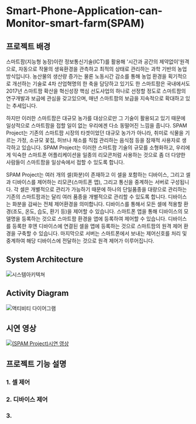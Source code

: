 # Smart-Phone-Application-can-Monitor-smart-farm(SPAM)
## 프로젝트 배경
스마트팜(지능형 농장)이란 정보통신기술(ICT)를 활용해 '시간과 공간의 제약없이'원격으로, 자동으로 작물의 생육환경을 관측하고 최적의 상태로 관리하는 과학 기반의 농업방식입니다.
농산물의 생산량 증가는 물론 노동시간 감소를 통해 농업 환경을 획기적으로 개선하는 기술로 4차 산업혁명의 한 축을 담당하고 있기도 한 스마트팜은 국내에서도 2017년 스마트팜 확산을 혁신성장 핵심 선도사업의 하나로 선정할 정도로 스마트팜의 연구개발과 보급에 관심을 갖고있으며, 매년 스마트팜의 보급을 지속적으로 확대하고 있는 추세입니다.

하지만 이러한 스마트팜은 대규모 농가를 대상으로만 그 기술이 활용되고 있기 때문에 일상적으로 스마트팜을 접할 일이 없는 우리에겐 다소 동떨어진 느낌을 줍니다.
SPAM Project는 기존의 스마트팜 시장의 타겟이었던 대규모 농가가 아니라, 취미로 식물을 기르는 가정, 소규모 꽃집, 허브나 채소를 직접 관리하는 음식점 등을 잠재적 사용자로 생각하고 있습니다.
SPAM Project는 이러한 스마트팜 기술의 규모를 소형화하고, 우리에게 익숙한 스마트폰 어플리케이션을 일종의 리모콘처럼 사용하는 것으로 좀 더 다양한 사람들이 스마트팜을 일상속에서 접할 수 있도록 합니다.

SPAM Project는 여러 개의 셀(화분)이 존재하고 이 셀을 포함하는 디바이스, 그리고 셀과 디바이스를 제어하는 리모콘(스마트폰 앱), 그리고 통신을 중계하는 서버로 구성됩니다.
각 셀은 개별적으로 관리가 가능하기 때문에 하나의 단일품종을 대량으로 관리하는 기존의 스마트팜과는 달리 여러 품종을 개별적으로 관리할 수 있도록 합니다.
디바이스는 화분을 감싸는 전체 제어환경을 의미합니다. 디바이스를 통해서 모든 셀에 적용할 환경(조도, 온도, 습도, 환기 등)을 제어할 수 있습니다.
스마트폰 앱을 통해 디바이스의 모델명을 등록하는 것으로 스마트팜 환경을 앱에 등록하여 제어할 수 있습니다. 디바이스를 등록한 후엔 디바이스에 연결된 셀을 앱에 등록하는 것으로 스마트팜의 원격 제어 환경을 구축할 수 있습니다.
마지막으로 서버는 스마트폰에서 보내는 제어신호를 처리 및 중계하여 해당 디바이스에 전달하는 것으로 원격 제어가 이루어집니다.
## System Architecture
![시스템아키텍쳐](https://user-images.githubusercontent.com/49019204/152338862-7e29c32d-71b4-45b5-b5ff-723669e99665.JPG)
## Activity Diagram
![액티비티 다이어그램](https://user-images.githubusercontent.com/49019204/152338809-194d83e6-f497-47aa-9fd3-d13cf4a9a429.png)
## 시연 영상
[![(SPAM Project)시연 영상](https://youtu.be/wWoZ0FIkMTY/0.jpg)](https://youtu.be/wWoZ0FIkMTY)
## 프로젝트 기능 설명
### 1. 셀 제어
### 2. 디바이스 제어
### 3. 
